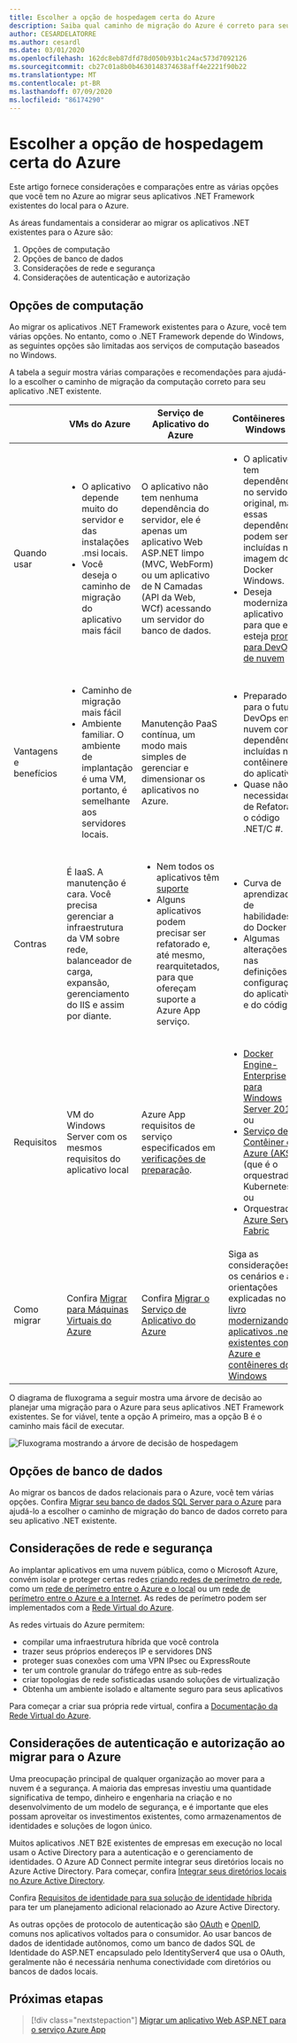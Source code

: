 ```yaml
---
title: Escolher a opção de hospedagem certa do Azure
description: Saiba qual caminho de migração do Azure é correto para seu aplicativo Web ASP.NET.
author: CESARDELATORRE
ms.author: cesardl
ms.date: 03/01/2020
ms.openlocfilehash: 162dc8eb87dfd78d050b93b1c24ac573d7092126
ms.sourcegitcommit: cb27c01a8b0b4630148374638aff4e2221f90b22
ms.translationtype: MT
ms.contentlocale: pt-BR
ms.lasthandoff: 07/09/2020
ms.locfileid: "86174290"
---
```

# <a name="choose-the-right-azure-hosting-option"></a>Escolher a opção de hospedagem certa do Azure

Este artigo fornece considerações e comparações entre as várias opções que você tem no Azure ao migrar seus aplicativos .NET Framework existentes do local para o Azure.

As áreas fundamentais a considerar ao migrar os aplicativos .NET existentes para o Azure são:

1. Opções de computação
1. Opções de banco de dados
1. Considerações de rede e segurança
1. Considerações de autenticação e autorização

## <a name="compute-choices"></a>Opções de computação

Ao migrar os aplicativos .NET Framework existentes para o Azure, você tem várias opções. No entanto, como o .NET Framework depende do Windows, as seguintes opções são limitadas aos serviços de computação baseados no Windows.

A tabela a seguir mostra várias comparações e recomendações para ajudá-lo a escolher o caminho de migração da computação correto para seu aplicativo .NET existente.

|                 | VMs do Azure | Serviço de Aplicativo do Azure | Contêineres do Windows |
|-----------------|-----------|-------------------|--------------------|
|Quando usar      |<ul><li>O aplicativo depende muito do servidor e das instalações .msi locais.</li><li>Você deseja o caminho de migração do aplicativo mais fácil</li></ul>|O aplicativo não tem nenhuma dependência do servidor, ele é apenas um aplicativo Web ASP.NET limpo (MVC, WebForm) ou um aplicativo de N Camadas (API da Web, WCf) acessando um servidor do banco de dados. |<ul><li>O aplicativo tem dependências no servidor original, mas essas dependências podem ser incluídas na imagem do Docker Windows.</li><li>Deseja modernizar o aplicativo para que ele esteja [pronto para DevOps de nuvem](../../architecture/modernize-with-azure-containers/modernize-existing-apps-to-cloud-optimized/reasons-to-modernize-existing-net-apps-to-cloud-optimized-applications.md)</li></ul>|
|Vantagens e benefícios  |<ul><li>Caminho de migração mais fácil</li><li>Ambiente familiar. O ambiente de implantação é uma VM, portanto, é semelhante aos servidores locais.</li></ul> |Manutenção PaaS contínua, um modo mais simples de gerenciar e dimensionar os aplicativos no Azure. |<ul><li>Preparado para o futuro, DevOps em nuvem com dependências incluídas nos contêineres do aplicativo.</li><li>Quase não há necessidade de Refatorar o código .NET/C #.</li></ul> |
|Contras             |É IaaS. A manutenção é cara. Você precisa gerenciar a infraestrutura da VM sobre rede, balanceador de carga, expansão, gerenciamento do IIS e assim por diante. |<ul><li>Nem todos os aplicativos têm [suporte](https://appmigration.microsoft.com/assessment)</li><li>Alguns aplicativos podem precisar ser refatorado e, até mesmo, rearquitetados, para que ofereçam suporte a Azure App serviço.</li></ul> |<ul><li>Curva de aprendizado de habilidades do Docker</li><li>Algumas alterações nas definições de configuração do aplicativo e do código</li></ul>|
|Requisitos |VM do Windows Server com os mesmos requisitos do aplicativo local | Azure App requisitos de serviço especificados em [verificações de preparação](https://github.com/Azure/App-Service-Migration-Assistant/wiki/Readiness-Checks). |<ul><li>[Docker Engine-Enterprise para Windows Server 2019](https://azuremarketplace.microsoft.com/marketplace/apps/cloud-infrastructure-services.docker-windows-2019)<br />ou</li><li>[Serviço de Contêiner do Azure (AKS)](https://azure.microsoft.com/services/container-service/) (que é o orquestrador Kubernetes)<br />ou<li>Orquestrador [Azure Service Fabric](https://azure.microsoft.com/services/service-fabric/)</li></ul> |
|Como migrar |Confira [Migrar para Máquinas Virtuais do Azure](vm.md) | Confira [Migrar o Serviço de Aplicativo do Azure](app-service.md) | Siga as considerações, os cenários e as orientações explicadas no [livro modernizando aplicativos .net existentes com o Azure e contêineres do Windows](https://aka.ms/liftandshiftwithcontainersebook) |

O diagrama de fluxograma a seguir mostra uma árvore de decisão ao planejar uma migração para o Azure para seus aplicativos .NET Framework existentes. Se for viável, tente a opção A primeiro, mas a opção B é o caminho mais fácil de executar.

![Fluxograma mostrando a árvore de decisão de hospedagem](../media/migration/choose/decision-tree.png)

## <a name="database-choices"></a>Opções de banco de dados

Ao migrar os bancos de dados relacionais para o Azure, você tem várias opções. Confira [Migrar seu banco de dados SQL Server para o Azure](sql.md) para ajudá-lo a escolher o caminho de migração do banco de dados correto para seu aplicativo .NET existente.

## <a name="networking-and-security-considerations"></a>Considerações de rede e segurança

Ao implantar aplicativos em uma nuvem pública, como o Microsoft Azure, convém isolar e proteger certas redes [criando redes de perímetro de rede](/azure/architecture/reference-architectures/dmz/), como um [rede de perímetro entre o Azure e o local](/azure/architecture/reference-architectures/dmz/secure-vnet-hybrid) ou um [rede de perímetro entre o Azure e a Internet](/azure/architecture/reference-architectures/dmz/secure-vnet-dmz). As redes de perímetro podem ser implementados com a [Rede Virtual do Azure](/azure/virtual-network/virtual-networks-overview).

As redes virtuais do Azure permitem:

- compilar uma infraestrutura híbrida que você controla
- trazer seus próprios endereços IP e servidores DNS
- proteger suas conexões com uma VPN IPsec ou ExpressRoute
- ter um controle granular do tráfego entre as sub-redes
- criar topologias de rede sofisticadas usando soluções de virtualização
- Obtenha um ambiente isolado e altamente seguro para seus aplicativos

Para começar a criar sua própria rede virtual, confira a [Documentação da Rede Virtual do Azure](/azure/virtual-network/).

## <a name="authentication-and-authorization-considerations-when-migrating-to-azure"></a>Considerações de autenticação e autorização ao migrar para o Azure

Uma preocupação principal de qualquer organização ao mover para a nuvem é a segurança. A maioria das empresas investiu uma quantidade significativa de tempo, dinheiro e engenharia na criação e no desenvolvimento de um modelo de segurança, e é importante que eles possam aproveitar os investimentos existentes, como armazenamentos de identidades e soluções de logon único.

Muitos aplicativos .NET B2E existentes de empresas em execução no local usam o Active Directory para a autenticação e o gerenciamento de identidades. O Azure AD Connect permite integrar seus diretórios locais no Azure Active Directory. Para começar, confira [Integrar seus diretórios locais no Azure Active Directory](/azure/active-directory/connect/active-directory-aadconnect).

Confira [Requisitos de identidade para sua solução de identidade híbrida](/azure/active-directory/active-directory-hybrid-identity-design-considerations-business-needs) para ter um planejamento adicional relacionado ao Azure Active Directory.

As outras opções de protocolo de autenticação são [OAuth](https://en.wikipedia.org/wiki/OAuth) e [OpenID](https://en.wikipedia.org/wiki/OpenID), comuns nos aplicativos voltados para o consumidor. Ao usar bancos de dados de identidade autônomos, como um banco de dados SQL de Identidade do ASP.NET encapsulado pelo IdentityServer4 que usa o OAuth, geralmente não é necessária nenhuma conectividade com diretórios ou bancos de dados locais.

## <a name="next-steps"></a>Próximas etapas

> [!div class="nextstepaction"]
> [Migrar um aplicativo Web ASP.NET para o serviço Azure App](app-service.md)
